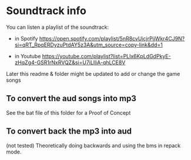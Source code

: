 # Soundtrack info

You can listen a playlist of the soundtrack:

- in Spotify
https://open.spotify.com/playlist/5nR8cvUicjrPjjWkr4CJ9N?si=qRT_RpqERDyzuPtdAY5z3A&utm_source=copy-link&dd=1

- in Youtube https://youtube.com/playlist?list=PLlx6KpLdGdPkyE-zHqZg4-GSR1rNxRVQZ&si=U7iLlliA-qhLCE8V


Later this readme & folder might be updated to add or change the game songs

## To convert the aud songs into mp3

See the bat file of this folder for a Proof of Concept

## To convert back the mp3 into aud

(not tested) Theoretically doing backwards and using the bms in repack mode.
